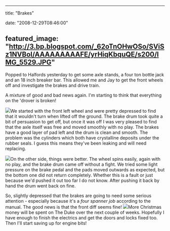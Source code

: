
---
title: "Brakes"

date: "2008-12-29T08:46:00"

featured_image: "http://3.bp.blogspot.com/_62oTnOHwOSo/SViSz1NVBoI/AAAAAAAAAFE/yrHiqKbquQE/s200/IMG_5529.JPG"
---


Popped to Halfords yesterday to get some axle stands, a four ton bottle jack and an 18 inch breaker bar.  This allowed me and Jay to get the front wheels off and investigate the brakes and drive train.

A mixture of good and bad news again.  I'm starting to think that everything on the 'drover is broken!

<a href="http://3.bp.blogspot.com/_62oTnOHwOSo/SViSz1NVBoI/AAAAAAAAAFE/yrHiqKbquQE/s1600-h/IMG_5529.JPG"><img src="/images/brakes/IMG_5529.JPG"/></a>We started with the front left wheel and were pretty depressed to find that it wouldn't turn when lifted off the ground.  The brake drum took quite a bit of persuasion to get off, but once it was off I was very pleased to find that the axle itself was free and moved smoothly with no play.  The brakes have a good layer of pad left and the drum is clean and smooth.  The problem was the cylinders which both have crystalline deposits under the rubber seals.  I guess this means they've been leaking and will need replacing.

<a href="http://4.bp.blogspot.com/_62oTnOHwOSo/SViSoJipezI/AAAAAAAAAE8/eaz4UatbHjY/s1600-h/IMG_5519.JPG"><img src="/images/brakes/IMG_5519.JPG"/></a>On the other side, things were better.  The wheel spins easily, again with no play, and the brake drum came off without a fight.  We tried some light pressure on the brake pedal and the pads moved outwards as expected, but the bottom one did not return completely.  Whether this is a fault or just because we'd pushed it out too far I do not know.  After pushing it back by hand the drum went back on fine.

So, slightly depressed that the brakes are going to need some serious attention - especially because it's a <span style="font-style: italic;">four spanner</span> <span style="font-style: italic;">job </span>according to the manual.  The good news is that the front diff seems fine!
<a href="http://4.bp.blogspot.com/_62oTnOHwOSo/SViS9r8Ts5I/AAAAAAAAAFM/24bufl7M9Cs/s1600-h/IMG_5528.JPG"><img src="/images/brakes/IMG_5528.JPG"/></a>More Christmas money will be spent on The Duke over the next couple of weeks.  Hopefully I have enough to finish the electrics and get the doors and locks fixed too. Then I'll start saving up for engine bits!